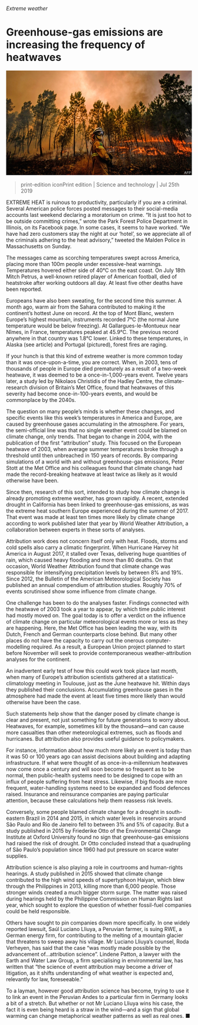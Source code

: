 ###### Extreme weather

# Greenhouse-gas emissions are increasing the frequency of heatwaves 

![image](images/20190727_STP005_0.jpg) 

> print-edition iconPrint edition | Science and technology | Jul 25th 2019 

EXTREME HEAT is ruinous to productivity, particularly if you are a criminal. Several American police forces posted messages to their social-media accounts last weekend declaring a moratorium on crime. “It is just too hot to be outside committing crimes,” wrote the Park Forest Police Department in Illinois, on its Facebook page. In some cases, it seems to have worked. “We have had zero customers stay the night at our ‘hotel’, so we appreciate all of the criminals adhering to the heat advisory,” tweeted the Malden Police in Massachusetts on Sunday. 

The messages came as scorching temperatures swept across America, placing more than 100m people under excessive-heat warnings. Temperatures hovered either side of 40°C on the east coast. On July 18th Mitch Petrus, a well-known retired player of American football, died of heatstroke after working outdoors all day. At least five other deaths have been reported. 

Europeans have also been sweating, for the second time this summer. A month ago, warm air from the Sahara contributed to making it the continent’s hottest June on record. At the top of Mont Blanc, western Europe’s highest mountain, instruments recorded 7°C (the normal June temperature would be below freezing). At Gallargues-le-Montueux near Nîmes, in France, temperatures peaked at 45.9°C. The previous record anywhere in that country was 1.8°C lower. Linked to these temperatures, in Alaska (see article) and Portugal (pictured), forest fires are raging. 

If your hunch is that this kind of extreme weather is more common today than it was once-upon-a-time, you are correct. When, in 2003, tens of thousands of people in Europe died prematurely as a result of a two-week heatwave, it was deemed to be a once-in-1,000-years event. Twelve years later, a study led by Nikolaos Christidis of the Hadley Centre, the climate-research division of Britain’s Met Office, found that heatwaves of this severity had become once-in-100-years events, and would be commonplace by the 2040s. 

The question on many people’s minds is whether these changes, and specific events like this week’s temperatures in America and Europe, are caused by greenhouse gases accumulating in the atmosphere. For years, the semi-official line was that no single weather event could be blamed on climate change, only trends. That began to change in 2004, with the publication of the first “attribution” study. This focused on the European heatwave of 2003, when average summer temperatures broke through a threshold until then unbreached in 150 years of records. By comparing simulations of a world with and without greenhouse-gas emissions, Peter Stott at the Met Office and his colleagues found that climate change had made the record-breaking heatwave at least twice as likely as it would otherwise have been. 

Since then, research of this sort, intended to study how climate change is already promoting extreme weather, has grown rapidly. A recent, extended drought in California has been linked to greenhouse-gas emissions, as was the extreme heat southern Europe experienced during the summer of 2017. That event was made at least ten times more likely by climate change according to work published later that year by World Weather Attribution, a collaboration between experts in these sorts of analyses. 

Attribution work does not concern itself only with heat. Floods, storms and cold spells also carry a climatic fingerprint. When Hurricane Harvey hit America in August 2017, it stalled over Texas, delivering huge quantities of rain, which caused heavy flooding and more than 80 deaths. On that occasion, World Weather Attribution found that climate change was responsible for intensifying precipitation levels by between 8% and 19%. Since 2012, the Bulletin of the American Meteorological Society has published an annual compendium of attribution studies. Roughly 70% of events scrutinised show some influence from climate change. 

One challenge has been to do the analyses faster. Findings connected with the heatwave of 2003 took a year to appear, by which time public interest had mostly moved on. The goal today is to offer a verdict on the influence of climate change on particular meteorological events more or less as they are happening. Here, the Met Office has been leading the way, with its Dutch, French and German counterparts close behind. But many other places do not have the capacity to carry out the onerous computer-modelling required. As a result, a European Union project planned to start before November will seek to provide contemporaneous weather-attribution analyses for the continent. 

An inadvertent early test of how this could work took place last month, when many of Europe’s attribution scientists gathered at a statistical-climatology meeting in Toulouse, just as the June heatwave hit. Within days they published their conclusions. Accumulating greenhouse gases in the atmosphere had made the event at least five times more likely than would otherwise have been the case. 

Such statements help show that the danger posed by climate change is clear and present, not just something for future generations to worry about. Heatwaves, for example, sometimes kill by the thousand—and can cause more casualties than other meteorological extremes, such as floods and hurricanes. But attribution also provides useful guidance to policymakers. 

For instance, information about how much more likely an event is today than it was 50 or 100 years ago can assist decisions about building and adapting infrastructure. If what were thought of as once-in-a-millennium heatwaves now come once a century and will soon become so frequent as to be normal, then public-health systems need to be designed to cope with an influx of people suffering from heat stress. Likewise, if big floods are more frequent, water-handling systems need to be expanded and flood defences raised. Insurance and reinsurance companies are paying particular attention, because these calculations help them reassess risk levels. 

Conversely, some people blamed climate change for a drought in south-eastern Brazil in 2014 and 2015, in which water levels in reservoirs around São Paulo and Rio de Janeiro fell to between 3% and 5% of capacity. But a study published in 2015 by Friederike Otto of the Environmental Change Institute at Oxford University found no sign that greenhouse-gas emissions had raised the risk of drought. Dr Otto concluded instead that a quadrupling of São Paulo’s population since 1960 had put pressure on scarce water supplies. 

Attribution science is also playing a role in courtrooms and human-rights hearings. A study published in 2015 showed that climate change contributed to the high wind speeds of supertyphoon Haiyan, which blew through the Philippines in 2013, killing more than 6,000 people. Those stronger winds created a much bigger storm surge. The matter was raised during hearings held by the Philippine Commission on Human Rights last year, which sought to explore the question of whether fossil-fuel companies could be held responsible. 

Others have sought to pin companies down more specifically. In one widely reported lawsuit, Saúl Luciano Lliuya, a Peruvian farmer, is suing RWE, a German energy firm, for contributing to the melting of a mountain glacier that threatens to sweep away his village. Mr Luciano Lliuya’s counsel, Roda Verheyen, has said that the case “was mostly made possible by the advancement of...attribution science”. Lindene Patton, a lawyer with the Earth and Water Law Group, a firm specialising in environmental law, has written that “the science of event attribution may become a driver of litigation, as it shifts understanding of what weather is expected and, relevantly for law, foreseeable.” 

To a layman, however good attribution science has become, trying to use it to link an event in the Peruvian Andes to a particular firm in Germany looks a bit of a stretch. But whether or not Mr Luciano Lliuya wins his case, the fact it is even being heard is a straw in the wind—and a sign that global warming can change metaphorical weather patterns as well as real ones. ■ 

